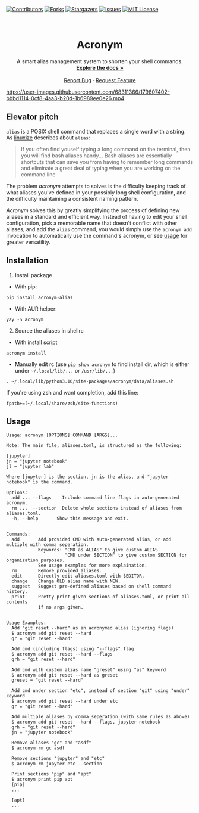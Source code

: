 [![Contributors][contributors-shield]][contributors-url]
[![Forks][forks-shield]][forks-url]
[![Stargazers][stars-shield]][stars-url]
[![Issues][issues-shield]][issues-url]
[![MIT License][license-shield]][license-url]

<!-- PROJECT LOGO -->
<br />
<p align="center">
  <a href="https://github.com/chinarjoshi/acronym">
  </a>

  <h1 align="center">Acronym</h1>

  <p align="center">
    A smart alias management system to shorten your shell commands.
    <br />
    <a href="https://github.com/chinarjoshi/acronym"><strong>Explore the docs »</strong></a>
    <br />
    <br />
    <a href="https://github.com/chinarjoshi/acronym">Report Bug</a>
    ·
    <a href="https://github.com/chinarjoshi/acronym">Request Feature</a>
  </p>
</p>


https://user-images.githubusercontent.com/68311366/179607402-bbbd1114-0cf8-4aa3-b20d-1b6989ee0e26.mp4


## Elevator pitch

`alias` is a POSIX shell command that replaces a single word with a string. As [linuxize](https://linuxize.com/post/how-to-create-bash-aliases/) describes about `alias`:

> If you often find youself typing a long command on the terminal, then you will find bash aliases handy... Bash aliases are essentially shortcuts that can save you from having to remember long commands and eliminate a great deal of typing when you are working on the command line.

The problem *acronym* attempts to solves is the difficulty keeping track of what aliases you've defined in your possibly long shell configuration, and the difficulty maintaining a consistent naming pattern.

*Acronym* solves this by greatly simplifying the process of defining new aliases in a standard and efficient way. Instead of having to edit your shell configuration, pick a memorable name that doesn't conflict with other aliases, and add the `alias` command, you would simply use the `acronym add` invocation to automatically use the command's acronym, or see <a href="#Usage">usage</a> for greater versatility.

## Installation


1. Install package

* With pip:

`pip install acronym-alias`

* With AUR helper:

`yay -S acronym`

2. Source the aliases in shellrc

* With install script

`acronym install`

* Manually edit rc (use `pip show acronym` to find install dir, which is either under `~/.local/lib/...` or `/usr/lib/...`)

`. ~/.local/lib/python3.10/site-packages/acronym/data/aliases.sh`

If you're using zsh and want completion, add this line:

`fpath+=(~/.local/share/zsh/site-functions)`


## Usage

```
Usage: acronym [OPTIONS] COMMAND [ARGS]...

Note: The main file, aliases.toml, is structured as the following:

[jupyter]
jn = "jupyter notebook"
jl = "jupyter lab"

Where [jupyter] is the section, jn is the alias, and "jupyter notebook" is the command.

Options:
  add ... --flags    Include command line flags in auto-generated acronym.
  rm ...  --section  Delete whole sections instead of aliases from aliases.toml.
  -h, --help       Show this message and exit.


Commands:
  add       Add provided CMD with auto-generated alias, or add multiple with comma seperation.
            Keywords: "CMD as ALIAS" to give custom ALIAS.
                      "CMD under SECTION" to give custom SECTION for organization purposes.
            See usage examples for more explaination.
  rm        Remove provided aliases.
  edit      Directly edit aliases.toml with $EDITOR.
  change    Change OLD alias name with NEW.
  suggest   Suggest pre-defined aliases based on shell command history.
  print     Pretty print given sections of aliases.toml, or print all contents
            if no args given.


Usage Examples:
  Add "git reset --hard" as an acronymed alias (ignoring flags)
  $ acronym add git reset --hard
  gr = "git reset --hard"

  Add cmd (including flags) using "--flags" flag
  $ acronym add git reset --hard --flags
  grh = "git reset --hard"

  Add cmd with custom alias name "greset" using "as" keyword
  $ acronym add git reset --hard as greset
  greset = "git reset --hard"

  Add cmd under section "etc", instead of section "git" using "under" keyword
  $ acronym add git reset --hard under etc
  gr = "git reset --hard"

  Add multiple aliases by comma seperation (with same rules as above)
  $ acronym add git reset --hard --flags, jupyter notebook
  grh = "git reset --hard"
  jn = "jupyter notebook"

  Remove aliases "gc" and "asdf"
  $ acronym rm gc asdf

  Remove sections "jupyter" and "etc"
  $ acronym rm jupyter etc --section

  Print sections "pip" and "apt"
  $ acronym print pip apt
  [pip]
  ...

  [apt]
  ...
```

<!-- MARKDOWN LINKS & IMAGES -->
[contributors-shield]: https://img.shields.io/github/contributors/chinarjoshi/visual-aid-transducer?style=for-the-badge
[contributors-url]: https://github.com/chinarjoshi/visual-aid-transducer/graphs/contributors
[forks-shield]: https://img.shields.io/github/forks/chinarjoshi/visual-aid-transducer?style=for-the-badge
[forks-url]: https://github.com/chinarjoshi/visual-aid-transducer/network/members
[stars-shield]: https://img.shields.io/github/stars/chinarjoshi/visual-aid-transducer?style=for-the-badge
[stars-url]: https://github.com/chinarjoshi/visual-aid-transducer/stargazers
[issues-shield]: https://img.shields.io/github/issues/chinarjoshi/visual-aid-transducer?style=for-the-badge
[issues-url]: https://github.com/chinarjoshi/visual-aid-transducer/issues
[license-shield]: https://img.shields.io/github/license/chinarjoshi/visual-aid-transducer?style=for-the-badge
[license-url]: https://github.com/chinarjoshi/visual-aid-transducer/blob/master/LICENSE
[linkedin-shield]: https://img.shields.io/badge/-LinkedIn-black.svg?style=for-the-badge&logo=linkedin&colorB=555
[product-screenshot]: images/screenshot.png
